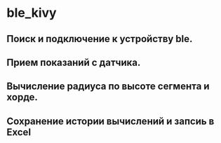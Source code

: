 # ble_kivy
## Поиск и подключение к устройству ble.
## Прием показаний с датчика.
## Вычисление радиуса по высоте сегмента и хорде.
## Сохранение истории вычислений и запсиь в Excel
